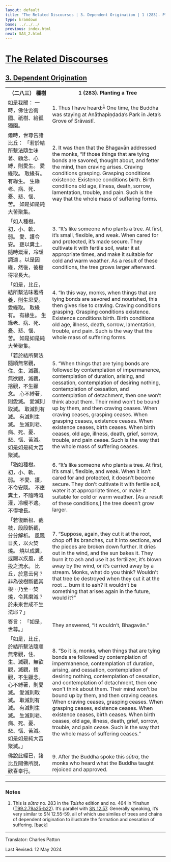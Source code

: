 ```yaml
---
layout: default
title: 'The Related Discourses | 3. Dependent Origination | 1 (283). Planting a Tree'
type: kramdown
base: ../../../
previous: index.html
next: SA3_2.html
---
```


<h1><a href='../index.html'>The Related Discourses</a></h1>
<h2><a href='index.html'>3. Dependent Origination</a></h2>

<table class="trans">
  <th class='ch'>（二八三） 種樹</th>
  <th class='en'>1 (283). Planting a Tree</th>
  <tr>
    <td class="ch" title='t125.2.79a25'>如是我聞： 一時，佛住舍衛國、祇樹、給孤獨園。</td>
    <td id='p1'>1. Thus I have heard:<sup id="ref1"><a href="#n1">1</a></sup> One time, the Buddha was staying at Anāthapiṇḍada’s Park in Jeta’s Grove of Śrāvastī.</td>
  </tr>
  <tr>
    <td class="ch" title='t125.2.79a26'>爾時，世尊告諸比丘： 「若於結所繫法隨生味著、顧念、心縛，則愛生。 愛緣取。 取緣有。 有緣生。 生緣老、病、死、憂、悲、惱、苦。 如是如是純大苦聚集。</td>
    <td id='p2'>2. It was then that the Bhagavān addressed the monks, “If those things that are tying bonds are savored, thought about, and fetter the mind, then craving arises. Craving conditions grasping. Grasping conditions existence. Existence conditions birth. Birth conditions old age, illness, death, sorrow, lamentation, trouble, and pain. Such is the way that the whole mass of suffering forms.</td>
  </tr>
  <tr>
    <td class="ch" title='t125.2.79a26'>「如人種樹。 初，小、軟、弱。 愛、護令安。 壅以糞土，隨時溉灌，冷暖調適 。以是因緣，然後，彼樹得增長大。</td>
    <td id='p3'>3. “It’s like someone who plants a tree. At first, it’s small, flexible, and weak. When cared for and protected, it’s made secure. They cultivate it with fertile soil, water it at appropriate times, and make it suitable for cold and warm weather. As a result of these conditions, the tree grows larger afterward.</td>
  </tr>
  <tr>
    <td class="ch" title='t125.2.79b2'>「如是，比丘，結所繫法味著將養，則生恩愛。 愛緣取。 取緣有。 有緣生。 生緣老、病、死、憂、悲、惱、苦。 如是如是純大苦聚集。</td>
    <td id='p4'>4. “In this way, monks, when things that are tying bonds are savored and nourished, this then gives rise to craving. Craving conditions grasping. Grasping conditions existence. Existence conditions birth. Birth conditions old age, illness, death, sorrow, lamentation, trouble, and pain. Such is the way that the whole mass of suffering forms.</td>
  </tr>
  <tr>
    <td class="ch" title='t125.2.79b5'>「若於結所繫法隨順無常觀，住、生、滅觀，無欲觀，滅觀，捨觀，不生顧念。 心不縛著，則愛滅。 愛滅則取滅。 取滅則有滅。 有滅則生滅。 生滅則老、病、死、憂、悲、惱、苦滅。 如是如是純大苦聚滅。</td>
    <td id='p5'>5. “When things that are tying bonds are followed by contemplation of impermanence, contemplation of duration, arising, and cessation, contemplation of desiring nothing, contemplation of cessation, and contemplation of detachment, then one won’t think about them. Their mind won’t be bound up by them, and then craving ceases. When craving ceases, grasping ceases. When grasping ceases, existence ceases. When existence ceases, birth ceases. When birth ceases, old age, illness, death, grief, sorrow, trouble, and pain cease. Such is the way that the whole mass of suffering ceases.</td>
  </tr>
  <tr>
    <td class="ch" title='t125.2.79b9'>「猶如種樹。 初，小、軟、弱。 不愛、護，不令安隱。 不壅糞土，不隨時溉灌，冷暖不適。 不得增長。</td>
    <td id='p6'>6. “It’s like someone who plants a tree. At first, it’s small, flexible, and weak. When it isn’t cared for and protected, it doesn’t become secure. They don’t cultivate it with fertile soil, water it at appropriate times, or make it suitable for cold or warm weather. [As a result of these conditions,] the tree doesn’t grow larger.</td>
  </tr>
  <tr>
    <td class="ch" title='t125.2.79b11'>「若復斷根、截枝，段段斬截，分分解析。 風飄日炙，以火焚燒。 燒以成糞，或颺以疾風，或投之流水。 比丘，於意云何？ 非為彼樹斷截其根⋯乃至⋯焚燒，令其磨滅？ 於未來世成不生法耶？」</td>
    <td id='p7'>7. “Suppose, again, they cut it at the root, chop off its branches, cut it into sections, and the pieces are broken down further. It dries out in the wind, and the sun bakes it. They burn it to ash and use it as fertilizer, it’s blown away by the wind, or it’s carried away by a stream. Monks, what do you think? Wouldn’t that tree be destroyed when they cut it at the root … burn it to ash? It wouldn’t be something that arises again in the future, would it?”</td>
  </tr>
  <tr>
    <td class="ch" title='t125.2.79b16'>答言： 「如是，世尊。」</td>
    <td>They answered, “It wouldn’t, Bhagavān.”</td>
  </tr>
  <tr>
    <td class="ch" title='t125.2.79b16'>「如是，比丘，於結所繫法隨順無常觀，住、生、滅觀，無欲觀，滅觀，捨觀，不生顧念。 心不縛著，則愛滅。 愛滅則取滅。 取滅則有滅。 有滅則生滅。 生滅則老、病、死、憂、悲、惱、苦滅。 如是如是純大苦聚滅。」</td>
    <td id='p8'>8. “So it is, monks, when things that are tying bonds are followed by contemplation of impermanence, contemplation of duration, arising, and cessation, contemplation of desiring nothing, contemplation of cessation, and contemplation of detachment, then one won’t think about them. Their mind won’t be bound up by them, and then craving ceases. When craving ceases, grasping ceases. When grasping ceases, existence ceases. When existence ceases, birth ceases. When birth ceases, old age, illness, death, grief, sorrow, trouble, and pain cease. Such is the way that the whole mass of suffering ceases.”</td>
  </tr>
  <tr>
    <td class="ch" title='t125.2.79b21'>佛說此經已，諸比丘聞佛所說，歡喜奉行。</td>
    <td id='p9'>9. After the Buddha spoke this <em>sūtra</em>, the monks who heard what the Buddha taught rejoiced and approved.</td>
  </tr>
</table>

<hr/>

<h3 id="notes">Notes</h3>

<ol>
<li id="n1">This is <em>sūtra</em> no. 283 in the <cite>Taisho</cite> edition and no. 464 in Yinshun (<a href="https://cbetaonline.dila.edu.tw/zh/T02n0099_p0079a25" target="_blank">T99.2.79a25-b22</a>). It’s parallel with <a href="https://suttacentral.net/sn12.57" target="_blank">SN 12.57</a>. Generally speaking, it’s very similar to SN 12.55-59, all of which use similes of trees and chains of dependent origination to illustrate the formation and cessation of suffering. [<a href="#ref1">back</a>]</li>
</ol>
<hr/>

<p class="translator">Translator: Charles Patton</p>
<p class='revised'>Last Revised: 12 May 2024</p>

<hr/>